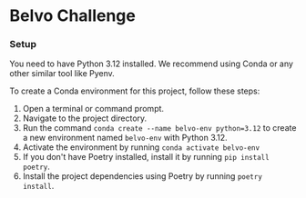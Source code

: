 # Belvo Challenge

### Setup
You need to have Python 3.12 installed. We recommend using Conda or any other similar tool like Pyenv.

To create a Conda environment for this project, follow these steps:

1. Open a terminal or command prompt.
2. Navigate to the project directory.
3. Run the command `conda create --name belvo-env python=3.12` to create a new environment named `belvo-env` with Python 3.12.
4. Activate the environment by running `conda activate belvo-env` 
5. If you don't have Poetry installed, install it by running `pip install poetry`.
6. Install the project dependencies using Poetry by running `poetry install`.






